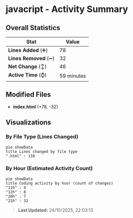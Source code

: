 # javacript - Activity Summary 

## Overall Statistics

| Stat                   | Value                                                             |
| ---------------------- | ----------------------------------------------------------------- |
| **Lines Added** (➕)   | 78                                          |
| **Lines Removed** (➖) | 32                                        |
| **Net Change** (↕)    | 46                |
| **Active Time** (⌚)   | 59 minutes |


## Modified Files
- **index.html** (+78, -32)

## Visualizations

### By File Type (Lines Changed)

```mermaid
pie showData
title Lines changed by file type
".html" : 110
```

### By Hour (Estimated Activity Count)

```mermaid
pie showData
title Coding activity by hour (count of changes)
"11h" : 4
"12h" : 8
"20h" : 7
"21h" : 32
```


> **Last Updated:** 24/10/2025, 22:03:13